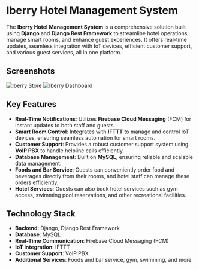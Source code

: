 # Iberry Hotel Management System

The **Iberry Hotel Management System** is a comprehensive solution built using **Django** and **Django Rest Framework** to streamline hotel operations, manage smart rooms, and enhance guest experiences. It offers real-time updates, seamless integration with IoT devices, efficient customer support, and various guest services, all in one platform.


## Screenshots
![Iberry Store](https://github.com/user-attachments/assets/9c991801-4c5a-4a4a-960d-dc13c7776e82)
![Iberry Dashboard](https://github.com/user-attachments/assets/d349965d-4e43-4a30-98a8-e3227d4c97a1)


## Key Features

- **Real-Time Notifications**: Utilizes **Firebase Cloud Messaging** (FCM) for instant updates to both staff and guests.
- **Smart Room Control**: Integrates with **IFTTT** to manage and control IoT devices, ensuring seamless automation for smart rooms.
- **Customer Support**: Provides a robust customer support system using **VoIP PBX** to handle helpline calls efficiently.
- **Database Management**: Built on **MySQL**, ensuring reliable and scalable data management.
- **Foods and Bar Service**: Guests can conveniently order food and beverages directly from their rooms, and hotel staff can manage these orders efficiently.
- **Hotel Services**: Guests can also book hotel services such as gym access, swimming pool reservations, and other recreational facilities.

## Technology Stack

- **Backend**: Django, Django Rest Framework
- **Database**: MySQL
- **Real-Time Communication**: Firebase Cloud Messaging (FCM)
- **IoT Integration**: IFTTT
- **Customer Support**: VoIP PBX
- **Additional Services**: Foods and bar service, gym, swimming, and more
